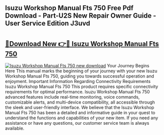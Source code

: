 ## Isuzu Workshop Manual Fts 750 Free Pdf Download - Part-U2S New Repair Owner Guide - User Service Edition J3uvd

# <h2><a href="http://bc46295.oget.top/?id=Isuzu+Workshop+Manual+Fts+750">🔗Download New 👉🔴 Isuzu Workshop Manual Fts 750</a></h2>

[![Isuzu Workshop Manual Fts 750 new download](https://i.imgur.com/5g1atiW.png)](http://bc46295.oget.top/?id=Isuzu+Workshop+Manual+Fts+750)
Your Journey Begins Here This manual marks the beginning of your journey with your new Isuzu Workshop Manual Fts 750, guiding you towards successful operation and enjoyment. Important Information Regarding Connectivity Requirements Isuzu Workshop Manual Fts 750 This product requires specific connectivity requirements for optimal performance. Isuzu Workshop Manual Fts 750 advanced features include real-time monitoring, voice commands, customizable alerts, and multi-device compatibility, all accessible through the sleek and user-friendly interface. We believe that the Isuzu Workshop Manual Fts 750 has been a detailed and informative guide in your quest to understand the functions and capabilities of your new item. If you need any assistance or have any questions, our customer service team is always available.
